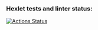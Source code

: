 ### Hexlet tests and linter status:
[![Actions Status](https://github.com/mardeevamarya/layout-designer-project-lvl3/workflows/hexlet-check/badge.svg)](https://github.com/mardeevamarya/layout-designer-project-lvl3/actions)